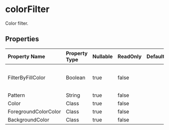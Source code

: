 # **colorFilter**

Color filter. 

## **Properties**

| Property Name | Property Type | Nullable |  ReadOnly | DefaultValue | Description | 
| :- | :- | :- |:- |  :- | :- |
|FilterByFillColor|Boolean|true|false |  |Whether filter by the cell's fill color.            |
|Pattern|String|true|false |  ||
|Color|Class|true|false |  ||
|ForegroundColorColor|Class|true|false |  ||
|BackgroundColor|Class|true|false |  ||

